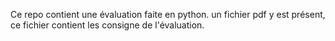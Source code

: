 Ce repo contient une évaluation faite en python.
un fichier pdf y est présent, ce fichier contient les consigne de l'évaluation.